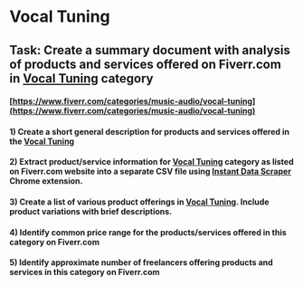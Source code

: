 # Vocal Tuning
## Task: Create a summary document with analysis of products and services offered on Fiverr.com in [Vocal Tuning](https://www.fiverr.com/categories/music-audio/vocal-tuning) category
#### [https://www.fiverr.com/categories/music-audio/vocal-tuning](https://www.fiverr.com/categories/music-audio/vocal-tuning)
#### 1) Create a short general description for products and services offered in the [Vocal Tuning](https://www.fiverr.com/categories/music-audio/vocal-tuning)
#### 2) Extract product/service information for [Vocal Tuning](https://www.fiverr.com/categories/music-audio/vocal-tuning) category as listed on Fiverr.com website into a separate CSV file using [Instant Data Scraper](https://chrome.google.com/webstore/detail/instant-data-scraper/ofaokhiedipichpaobibbnahnkdoiiah) Chrome extension.
#### 3) Create a list of various product offerings in [Vocal Tuning](https://www.fiverr.com/categories/music-audio/vocal-tuning). Include product variations with brief descriptions.
#### 4) Identify common price range for the products/services offered in this category on Fiverr.com
#### 5) Identify approximate number of freelancers offering products and services in this category on Fiverr.com
